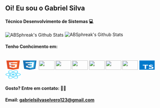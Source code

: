  ## Oi! Eu sou o Gabriel Silva
 
<h4> Técnico Desenvolvimento de Sistemas 💻 </h4>
<img align="center" src="https://github-readme-stats.vercel.app/api?username=gabrielsilvasevero&include_all_commits=true&count_private=true&show_icons=true&line_height=20&title_color=2BFAE4&icon_color=2BFAE4&text_color=2BFAE4&bg_color=0,000000,000" alt="ABSphreak's Github Stats">

<img height="180em" src="https://github-readme-stats.vercel.app/api/top-langs/?username=gabrielsilvasevero&&langs_count=10layout=compact&langs_count=7&title_color=2BFAE4&icon_color=2BFAE4&text_color=2BFAE4&bg_color=0,000000,000" alt="ABSphreak's Github Stats">

<h4> Tenho Conhcimento em: <h4>

<div style="display: inline_block"><br>
  
 <img align="center"  height="30" width="50" src="https://raw.githubusercontent.com/devicons/devicon/master/icons/html5/html5-original.svg" />
 <img align="center"  height="30" width="50" src="https://raw.githubusercontent.com/devicons/devicon/master/icons/css3/css3-original.svg" />
 <img  align="center" height="30" width="50" src="https://cdn.jsdelivr.net/gh/devicons/devicon/icons/angularjs/angularjs-original.svg" />
 <img align="center"  height="30" width="50" src="https://cdn.jsdelivr.net/gh/devicons/devicon/icons/java/java-original.svg" />
 <img align="center"  height="30" width="50"src="https://cdn.jsdelivr.net/gh/devicons/devicon/icons/bootstrap/bootstrap-original.svg" />
 <img align="center"  height="30" width="50" src="https://cdn.jsdelivr.net/gh/devicons/devicon/icons/php/php-original.svg" /> 
 <img  align="center" height="30" width="50" src="https://cdn.jsdelivr.net/gh/devicons/devicon/icons/mysql/mysql-original-wordmark.svg" />
 <img align="center"   height="30" width="50" src="https://cdn.jsdelivr.net/gh/devicons/devicon/icons/javascript/javascript-original.svg" />
 <img align="center" height="30" width="50" src="https://raw.githubusercontent.com/devicons/devicon/master/icons/typescript/typescript-plain.svg" />
 <img align="center" height="30" width="50" src="https://raw.githubusercontent.com/devicons/devicon/master/icons/react/react-original.svg" />
 





 <h4> Gosto? Entre em contato: 👨‍💻 <h4>
  
  Email: gabrielsilvaselvero123@gmail.com

  
  
